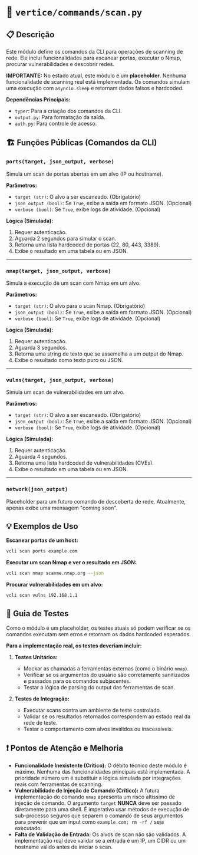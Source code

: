 
# 📄 `vertice/commands/scan.py`

## 📋 Descrição

Este módulo define os comandos da CLI para operações de scanning de rede. Ele inclui funcionalidades para escanear portas, executar o Nmap, procurar vulnerabilidades e descobrir redes.

**IMPORTANTE:** No estado atual, este módulo é um **placeholder**. Nenhuma funcionalidade de scanning real está implementada. Os comandos simulam uma execução com `asyncio.sleep` e retornam dados falsos e hardcoded.

**Dependências Principais:**
- `typer`: Para a criação dos comandos da CLI.
- `output.py`: Para formatação da saída.
- `auth.py`: Para controle de acesso.

## 🏗️ Funções Públicas (Comandos da CLI)

### `ports(target, json_output, verbose)`

Simula um scan de portas abertas em um alvo (IP ou hostname).

**Parâmetros:**
- `target (str)`: O alvo a ser escaneado. (Obrigatório)
- `json_output (bool)`: Se `True`, exibe a saída em formato JSON. (Opcional)
- `verbose (bool)`: Se `True`, exibe logs de atividade. (Opcional)

**Lógica (Simulada):**
1.  Requer autenticação.
2.  Aguarda 2 segundos para simular o scan.
3.  Retorna uma lista hardcoded de portas (22, 80, 443, 3389).
4.  Exibe o resultado em uma tabela ou em JSON.

---

### `nmap(target, json_output, verbose)`

Simula a execução de um scan com Nmap em um alvo.

**Parâmetros:**
- `target (str)`: O alvo para o scan Nmap. (Obrigatório)
- `json_output (bool)`: Se `True`, exibe a saída em formato JSON. (Opcional)
- `verbose (bool)`: Se `True`, exibe logs de atividade. (Opcional)

**Lógica (Simulada):**
1.  Requer autenticação.
2.  Aguarda 3 segundos.
3.  Retorna uma string de texto que se assemelha a um output do Nmap.
4.  Exibe o resultado como texto puro ou JSON.

---

### `vulns(target, json_output, verbose)`

Simula um scan de vulnerabilidades em um alvo.

**Parâmetros:**
- `target (str)`: O alvo a ser escaneado. (Obrigatório)
- `json_output (bool)`: Se `True`, exibe a saída em formato JSON. (Opcional)
- `verbose (bool)`: Se `True`, exibe logs de atividade. (Opcional)

**Lógica (Simulada):**
1.  Requer autenticação.
2.  Aguarda 4 segundos.
3.  Retorna uma lista hardcoded de vulnerabilidades (CVEs).
4.  Exibe o resultado em uma tabela ou em JSON.

---

### `network(json_output)`

Placeholder para um futuro comando de descoberta de rede. Atualmente, apenas exibe uma mensagem "coming soon".

## 💡 Exemplos de Uso

**Escanear portas de um host:**
```bash
vcli scan ports example.com
```

**Executar um scan Nmap e ver o resultado em JSON:**
```bash
vcli scan nmap scanme.nmap.org --json
```

**Procurar vulnerabilidades em um alvo:**
```bash
vcli scan vulns 192.168.1.1
```

## 🧪 Guia de Testes

Como o módulo é um placeholder, os testes atuais só podem verificar se os comandos executam sem erros e retornam os dados hardcoded esperados.

**Para a implementação real, os testes deveriam incluir:**
1.  **Testes Unitários:**
    - Mockar as chamadas a ferramentas externas (como o binário `nmap`).
    - Verificar se os argumentos do usuário são corretamente sanitizados e passados para os comandos subjacentes.
    - Testar a lógica de parsing do output das ferramentas de scan.

2.  **Testes de Integração:**
    - Executar scans contra um ambiente de teste controlado.
    - Validar se os resultados retornados correspondem ao estado real da rede de teste.
    - Testar o comportamento com alvos inválidos ou inacessíveis.

## ❗ Pontos de Atenção e Melhoria

- **Funcionalidade Inexistente (Crítico):** O débito técnico deste módulo é máximo. Nenhuma das funcionalidades principais está implementada. A prioridade número um é substituir a lógica simulada por integrações reais com ferramentas de scanning.
- **Vulnerabilidade de Injeção de Comando (Crítico):** A futura implementação do comando `nmap` apresenta um risco altíssimo de injeção de comando. O argumento `target` **NUNCA** deve ser passado diretamente para uma shell. É imperativo usar métodos de execução de sub-processo seguros que separem o comando de seus argumentos para prevenir que um input como `example.com; rm -rf /` seja executado.
- **Falta de Validação de Entrada:** Os alvos de scan não são validados. A implementação real deve validar se a entrada é um IP, um CIDR ou um hostname válido antes de iniciar o scan.
